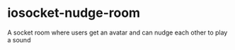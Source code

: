 # iosocket-nudge-room

A socket room where users get an avatar and can nudge each other to play a sound
